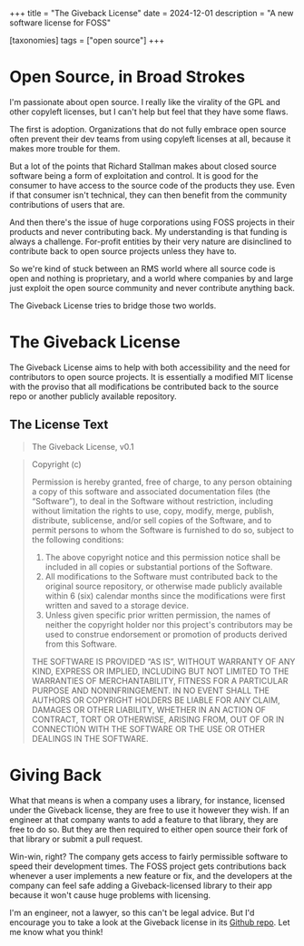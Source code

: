 +++
title = "The Giveback License"
date = 2024-12-01
description = "A new software license for FOSS"

[taxonomies]
tags = ["open source"]
+++

# Open Source, in Broad Strokes

I'm passionate about open source. I really like the virality of the GPL and other
copyleft licenses, but I can't help but feel that they have some flaws.

The first is adoption. Organizations that do not fully embrace open source often
prevent their dev teams from using copyleft licenses at all, because it makes
more trouble for them.

But a lot of the points that Richard Stallman makes about closed source software being a
form of exploitation and control. It is good for the consumer to have access to
the source code of the products they use. Even if that consumer isn't technical,
they can then benefit from the community contributions of users that are.

And then there's the issue of huge corporations using FOSS projects in their
products and never contributing back. My understanding is that funding is always
a challenge. For-profit entities by their very nature are disinclined to contribute
back to open source projects unless they have to.

So we're kind of stuck between an RMS world where all source code is open and
nothing is proprietary, and a world where companies by and large just exploit
the open source community and never contribute anything back.

The Giveback License tries to bridge those two worlds.

# The Giveback License

The Giveback License aims to help with both accessibility and the need for
contributors to open source projects. It is essentially a modified MIT license
with the proviso that all modifications be contributed back to the source repo
or another publicly available repository.

## The License Text

> The Giveback License, v0.1

> Copyright (c) <year> <copyright holders>
> 
> Permission is hereby granted, free of charge, to any person obtaining a copy of
> this software and associated documentation files (the “Software”), to deal in
> the Software without restriction, including without limitation the rights to
> use, copy, modify, merge, publish, distribute, sublicense, and/or sell copies of
> the Software, and to permit persons to whom the Software is furnished to do so,
> subject to the following conditions:
> 
> 1. The above copyright notice and this permission notice shall be included in
>    all copies or substantial portions of the Software.
> 2. All modifications to the Software must contributed back to the original
>    source repository, or otherwise made publicly available within 6 (six)
>    calendar months since the modifications were first written and saved to a
>    storage device.
> 3. Unless given specific prior written permission, the names of neither the
>    copyright holder nor this project's contributors may be used to construe
>    endorsement or promotion of products derived from this Software.
> 
> THE SOFTWARE IS PROVIDED “AS IS”, WITHOUT WARRANTY OF ANY KIND, EXPRESS OR 
> IMPLIED, INCLUDING BUT NOT LIMITED TO THE WARRANTIES OF MERCHANTABILITY, FITNESS
> FOR A PARTICULAR PURPOSE AND NONINFRINGEMENT. IN NO EVENT SHALL THE AUTHORS OR
> COPYRIGHT HOLDERS BE LIABLE FOR ANY CLAIM, DAMAGES OR OTHER LIABILITY, WHETHER
> IN AN ACTION OF CONTRACT, TORT OR OTHERWISE, ARISING FROM, OUT OF OR IN
> CONNECTION WITH THE SOFTWARE OR THE USE OR OTHER DEALINGS IN THE SOFTWARE.

# Giving Back
What that means is when a company uses a library, for instance, licensed under
the Giveback license, they are free to use it however they wish. If an engineer
at that company wants to add a feature to that library, they are free to do so.
But they are then required to either open source their fork of that library or
submit a pull request.

Win-win, right? The company gets access to fairly permissible software to speed
their development times. The FOSS project gets contributions back whenever a
user implements a new feature or fix, and the developers at the company can
feel safe adding a Giveback-licensed library to their app because it won't
cause huge problems with licensing.

I'm an engineer, not a lawyer, so this can't be legal advice. But I'd encourage
you to take a look at the Giveback license in its
[Github repo](https://github.com/steelswords/Giveback-License). Let me know what
you think!
